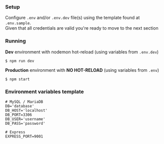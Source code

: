 ### Setup
Configure `.env` and/or `.env.dev` file(s) using the template found at `.env.sample`.  
Given that all credentials are valid you're ready to move to the next section

### Running
**Dev** environment with nodemon hot-reload (using variables from `.env.dev`)
```shell
$ npm run dev
```

**Production** environment with **NO HOT-RELOAD** (using variables from `.env`)
```shell
$ npm start
```

### Environment variables template
```properties
# MySQL / MariaDB
DB='database'
DB_HOST='localhost'
DB_PORT=3306
DB_USER='username'
DB_PASS='password'

# Express
EXPRESS_PORT=9001
```